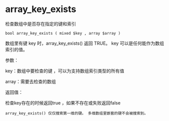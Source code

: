 # array\_key\_exists

检查数组中是否存在指定的键和索引

```
bool array_key_exists ( mixed $key , array $array )
```

数组里有键 key 时，array\_key\_exists\(\) 返回 TRUE。 key 可以是任何能作为数组索引的值。

参数：

key：数组中要检查的键 ，可以为支持数组索引类型的所有值

array：需要去检查的数组

返回值：

检查key存在的时候返回true ，如果不存在或失败返回false

```
array_key_exists() 仅仅搜索第一维的键。 多维数组里嵌套的键不会被搜索到。
```



